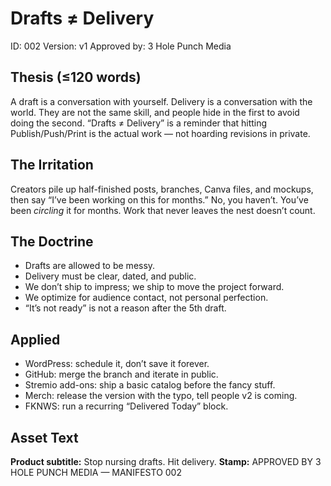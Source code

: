 # Drafts ≠ Delivery

ID: 002
Version: v1
Approved by: 3 Hole Punch Media

## Thesis (≤120 words)
A draft is a conversation with yourself. Delivery is a conversation with the world. They are not the same skill, and people hide in the first to avoid doing the second. “Drafts ≠ Delivery” is a reminder that hitting Publish/Push/Print is the actual work — not hoarding revisions in private.

## The Irritation
Creators pile up half-finished posts, branches, Canva files, and mockups, then say “I’ve been working on this for months.” No, you haven’t. You’ve been *circling* it for months. Work that never leaves the nest doesn’t count.

## The Doctrine
- Drafts are allowed to be messy.
- Delivery must be clear, dated, and public.
- We don’t ship to impress; we ship to move the project forward.
- We optimize for audience contact, not personal perfection.
- “It’s not ready” is not a reason after the 5th draft.

## Applied
- WordPress: schedule it, don’t save it forever.
- GitHub: merge the branch and iterate in public.
- Stremio add-ons: ship a basic catalog before the fancy stuff.
- Merch: release the version with the typo, tell people v2 is coming.
- FKNWS: run a recurring “Delivered Today” block.

## Asset Text
**Product subtitle:** Stop nursing drafts. Hit delivery.
**Stamp:** APPROVED BY 3 HOLE PUNCH MEDIA — MANIFESTO 002
